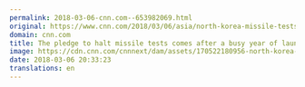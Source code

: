 ```yaml
---
permalink: 2018-03-06-cnn.com--653982069.html
original: https://www.cnn.com/2018/03/06/asia/north-korea-missile-tests-2017-intl/index.html
domain: cnn.com
title: The pledge to halt missile tests comes after a busy year of launches by North Korea
image: https://cdn.cnn.com/cnnnext/dam/assets/170522180956-north-korea-4-missiles-launched-super-tease.jpg
date: 2018-03-06 20:33:23
translations: en
---
```


